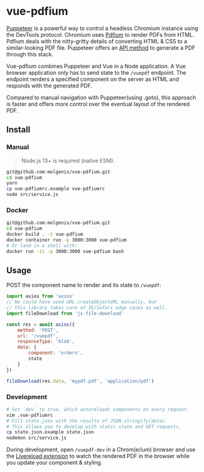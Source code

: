# vue-pdfium

[Puppeteer](https://github.com/puppeteer/puppeteer) is a powerful way
to control a headless Chromium instance using the DevTools protocol.
Chromium uses [Pdfium](https://opensource.google/projects/pdfium) to render
PDFs from HTML. Pdfium deals with the nitty-gritty details of converting
HTML & CSS to a similar-looking PDF file. Puppeteer offers an [API method](https://github.com/puppeteer/puppeteer/blob/v2.1.1/docs/api.md#pagepdfoptions) to generate a
PDF through this stack.

Vue-pdfium combines Puppeteer and Vue in a Node application. A Vue browser
application only has to send state to the `/vuepdf` endpoint. The endpoint
renders a specified component on the server as HTML and responds with the
generated PDF.

Compared to manual navigation with Puppeteer(using .goto), this approach is
faster and offers more control over the eventual layout of the rendered PDF.

## Install

### Manual

> Node.js 13+ is required (native ESM).

```bash
git@github.com:molgenis/vue-pdfium.git
cd vue-pdfium
yarn
cp vue-pdfiumrc.example vue-pdfiumrc
node src/service.js
```

### Docker

```bash
git@github.com:molgenis/vue-pdfium.git
cd vue-pdfium
docker build . -t vue-pdfium
docker container run -p 3000:3000 vue-pdfium
# Or land in a shell with:
docker run -it -p 3000:3000 vue-pdfium bash
```

## Usage

POST the component name to render and its state to `/vuepdf`:

```javascript
import axios from 'axios'
// We could have used URL.createObjectURL manually, but
// this library takes care of IE/Safari edge cases as well.
import fileDownload from 'js-file-download'

const res = await axios({
    method: 'POST',
    url: '/vuepdf',
    responseType: 'blob',
    data: {
        component: 'orders',
        state
    }
})

fileDownload(res.data, 'mypdf.pdf', 'application/pdf')
```

### Development

```bash
# Set `dev` to true, which autoreloads components on every request.
vim .vue-pdfiumrc
# Fill state.json with the results of JSON.stringify(data).
# This allows you to develop with static state and GET requests.
cp state.json.example state.json
nodemon src/service.js
```

During development, open `/vuepdf-dev` in a Chrom(e/ium) browser and use
the [Livereload extension](https://chrome.google.com/webstore/detail/livereload/jnihajbhpnppcggbcgedagnkighmdlei)
to watch the rendered PDF in the browser while you update your component & styling.
